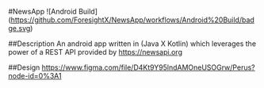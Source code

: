 #NewsApp ![Android Build] (https://github.com/ForesightX/NewsApp/workflows/Android%20Build/badge.svg)

##Description
An android app written in (Java X Kotlin) which leverages the power of a REST API provided by https://newsapi.org

##Design
https://www.figma.com/file/D4Kt9Y95lndAMOneUSOGrw/Perus?node-id=0%3A1
